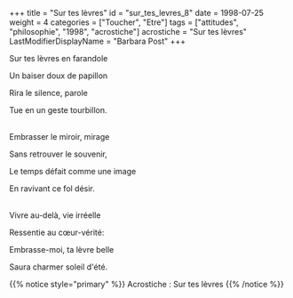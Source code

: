 +++
title = "Sur tes lèvres"
id = "sur_tes_levres_8"
date = 1998-07-25
weight = 4
categories = ["Toucher", "Etre"]
tags = ["attitudes", "philosophie", "1998", "acrostiche"]
acrostiche = "Sur tes lèvres"
LastModifierDisplayName = "Barbara Post"
+++

Sur tes lèvres en farandole

Un baiser doux de papillon

Rira le silence, parole

Tue en un geste tourbillon.

 \
Embrasser le miroir, mirage

Sans retrouver le souvenir,

Le temps défait comme une image

En ravivant ce fol désir.

 \
Vivre au-delà, vie irréelle

Ressentie au cœur-vérité:

Embrasse-moi, ta lèvre belle

Saura charmer soleil d'été.

{{% notice style="primary" %}}
Acrostiche : Sur tes lèvres
{{% /notice %}}
